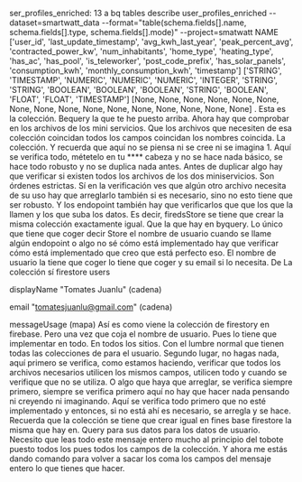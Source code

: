 ser_profiles_enriched:
13 a bq tables describe user_profiles_enriched --dataset=smartwatt_data --format="table(schema.fields[].name, schema.fields[].type, schema.fields[].mode)" --project=smatwatt
NAME
['user_id', 'last_update_timestamp', 'avg_kwh_last_year', 'peak_percent_avg', 'contracted_power_kw', 'num_inhabitants', 'home_type', 'heating_type', 'has_ac', 'has_pool', 'is_teleworker', 'post_code_prefix', 'has_solar_panels', 'consumption_kwh', 'monthly_consumption_kwh', 'timestamp'] ['STRING', 'TIMESTAMP', 'NUMERIC', 'NUMERIC', 'NUMERIC', 'INTEGER', 'STRING', 'STRING', 'BOOLEAN', 'BOOLEAN', 'BOOLEAN', 'STRING', 'BOOLEAN', 'FLOAT', 'FLOAT', 'TIMESTAMP'] [None, None, None, None, None, None, None, None, None, None, None, None, None, None, None, None]
. Esta es la colección. Bequery la que te he puesto arriba. Ahora hay que comprobar en los archivos de los mini servicios. Que los archivos que necesiten de esa colección coincidan todos los campos coincidan los nombres coincida. La colección. Y recuerda que aquí no se piensa ni se cree ni se imagina 1. Aquí se verifica todo, métetelo en tu \*\*\*\* cabeza y no se hace nada básico, se hace todo robusto y no se duplica nada antes. Antes de duplicar algo hay que verificar si existen todos los archivos de los dos miniservicios. Son órdenes estrictas. Sí en la verificación ves que algún otro archivo necesita de su uso hay que arreglarlo también si es necesario, sino no esto tiene que ser robusto. Y los endopoint también hay que verificarlos que que los que la llamen y los que suba los datos. Es decir, firedsStore se tiene que crear la misma colección exactamente igual. Que la que hay en byquery. Lo único que tiene que coger decir Store el nombre de usuario cuando se llame algún endopoint o algo no sé cómo está implementado hay que verificar cómo está implementado que creo que está perfecto eso. El nombre de usuario la tiene que coger lo tiene que coger y su email si lo necesita. De La colección sí firestore     users

displayName
"Tomates Juanlu"
(cadena)

email
"<tomatesjuanlu@gmail.com>"
(cadena)

messageUsage
(mapa) Así es como viene la colección de firestory en firebase. Pero una vez que coja el nombre de usuario. Pues lo tiene que implementar en todo. En todos los sitios. Con el lumbre normal que tienen todas las colecciones de para el usuario. Segundo lugar, no hagas nada, aquí primero se verifica, como estamos haciendo, verificar que todos los archivos necesarios utilicen los mismos campos, utilicen todo y cuando se verifique que no se utiliza. O algo que haya que arreglar, se verifica siempre primero, siempre se verifica primero aquí no hay que hacer nada pensando ni creyendo ni imaginando. Aquí se verifica todo primero que no esté implementado y entonces, si no está ahí es necesario, se arregla y se hace. Recuerda que la colección se tiene que crear igual en fines base firestore la misma que hay en. Query para sus datos para los datos de usuario. Necesito que leas todo este mensaje entero mucho al principio del tobote puesto todos los pues todos los campos de la colección. Y ahora me estás dando comando para volver a sacar los coma los campos del mensaje entero lo que tienes que hacer.
